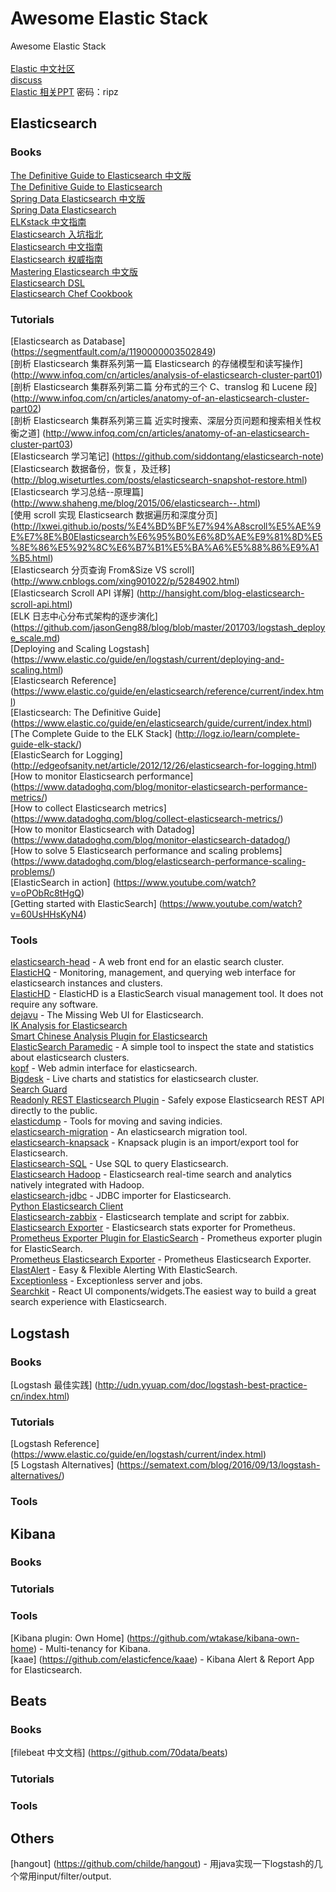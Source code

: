 # Awesome Elastic Stack
Awesome Elastic Stack <br /><br />
[Elastic 中文社区](http://elasticsearch.cn/) <br />
[discuss](https://discuss.elastic.co/) <br />
[Elastic 相关PPT](http://pan.baidu.com/s/1kVxKgSJ) 密码：ripz <br />

## Elasticsearch

### Books
[The Definitive Guide to Elasticsearch 中文版](https://github.com/looly/elasticsearch-definitive-guide-cn) <br />
[The Definitive Guide to Elasticsearch](https://github.com/elastic/elasticsearch-definitive-guide) <br />
[Spring Data Elasticsearch 中文版](https://es.yemengying.com/) <br />
[Spring Data Elasticsearch](http://docs.spring.io/spring-data/elasticsearch/docs/current/reference/html/) <br />
[ELKstack 中文指南](http://kibana.logstash.es/content/) <br />
[Elasticsearch 入坑指北](https://infaye.gitbooks.io/elasticsearch-fornorth/content/) <br />
[Elasticsearch 中文指南](https://endymecy.gitbooks.io/elasticsearch-guide-chinese/content/) <br />
[Elasticsearch 权威指南](https://fuxiaopang.gitbooks.io/learnelasticsearch/) <br />
[Mastering Elasticsearch 中文版](https://wizardforcel.gitbooks.io/mastering-elasticsearch/content/) <br />
[Elasticsearch DSL](http://elasticsearch-dsl.readthedocs.io/en/latest/) <br />
[Elasticsearch Chef Cookbook](https://github.com/elastic/cookbook-elasticsearch) <br />

### Tutorials
[Elasticsearch as Database] (https://segmentfault.com/a/1190000003502849) <br />
[剖析 Elasticsearch 集群系列第一篇 Elasticsearch 的存储模型和读写操作] (http://www.infoq.com/cn/articles/analysis-of-elasticsearch-cluster-part01) <br />
[剖析 Elasticsearch 集群系列第二篇 分布式的三个 C、translog 和 Lucene 段] (http://www.infoq.com/cn/articles/anatomy-of-an-elasticsearch-cluster-part02) <br />
[剖析 Elasticsearch 集群系列第三篇 近实时搜索、深层分页问题和搜索相关性权衡之道] (http://www.infoq.com/cn/articles/anatomy-of-an-elasticsearch-cluster-part03) <br />
[Elasticsearch 学习笔记] (https://github.com/siddontang/elasticsearch-note) <br />
[Elasticsearch 数据备份，恢复，及迁移] (http://blog.wiseturtles.com/posts/elasticsearch-snapshot-restore.html) <br />
[Elasticsearch 学习总结--原理篇] (http://www.shaheng.me/blog/2015/06/elasticsearch--.html) <br />
[使用 scroll 实现 Elasticsearch 数据遍历和深度分页] (http://lxwei.github.io/posts/%E4%BD%BF%E7%94%A8scroll%E5%AE%9E%E7%8E%B0Elasticsearch%E6%95%B0%E6%8D%AE%E9%81%8D%E5%8E%86%E5%92%8C%E6%B7%B1%E5%BA%A6%E5%88%86%E9%A1%B5.html) <br />
[Elasticsearch 分页查询 From&Size VS scroll] (http://www.cnblogs.com/xing901022/p/5284902.html) <br />
[Elasticsearch Scroll API 详解] (http://hansight.com/blog-elasticsearch-scroll-api.html) <br />
[ELK 日志中心分布式架构的逐步演化] (https://github.com/jasonGeng88/blog/blob/master/201703/logstash_deploye_scale.md) <br />
[Deploying and Scaling Logstash] (https://www.elastic.co/guide/en/logstash/current/deploying-and-scaling.html) <br />
[Elasticsearch Reference] (https://www.elastic.co/guide/en/elasticsearch/reference/current/index.html) <br />
[Elasticsearch: The Definitive Guide] (https://www.elastic.co/guide/en/elasticsearch/guide/current/index.html) <br />
[The Complete Guide to the ELK Stack] (http://logz.io/learn/complete-guide-elk-stack/) <br />
[ElasticSearch for Logging] (http://edgeofsanity.net/article/2012/12/26/elasticsearch-for-logging.html) <br />
[How to monitor Elasticsearch performance] (https://www.datadoghq.com/blog/monitor-elasticsearch-performance-metrics/) <br />
[How to collect Elasticsearch metrics] (https://www.datadoghq.com/blog/collect-elasticsearch-metrics/) <br />
[How to monitor Elasticsearch with Datadog] (https://www.datadoghq.com/blog/monitor-elasticsearch-datadog/) <br />
[How to solve 5 Elasticsearch performance and scaling problems] (https://www.datadoghq.com/blog/elasticsearch-performance-scaling-problems/) <br />
[ElasticSearch in action] (https://www.youtube.com/watch?v=oPObRc8tHgQ) <br />
[Getting started with ElasticSearch] (https://www.youtube.com/watch?v=60UsHHsKyN4) <br />

### Tools
[elasticsearch-head](https://github.com/mobz/elasticsearch-head) - A web front end for an elastic search cluster. <br />
[ElasticHQ](https://github.com/royrusso/elasticsearch-HQ) - Monitoring, management, and querying web interface for elasticsearch instances and clusters. <br />
[ElasticHD](https://github.com/farmerx/ElasticHD) - ElasticHD is a ElasticSearch visual management tool. It does not require any software. <br />
[dejavu](https://github.com/appbaseio/dejaVu) - The Missing Web UI for Elasticsearch. <br />
[IK Analysis for Elasticsearch](https://github.com/medcl/elasticsearch-analysis-ik) <br />
[Smart Chinese Analysis Plugin for Elasticsearch](https://github.com/elastic/elasticsearch-analysis-smartcn) <br />
[ElasticSearch Paramedic](https://github.com/karmi/elasticsearch-paramedic) - A simple tool to inspect the state and statistics about elasticsearch clusters. <br />
[kopf](https://github.com/lmenezes/elasticsearch-kopf) - Web admin interface for elasticsearch. <br />
[Bigdesk](https://github.com/lukas-vlcek/bigdesk) - Live charts and statistics for elasticsearch cluster. <br />
[Search Guard](https://github.com/floragunncom/search-guard) <br />
[Readonly REST Elasticsearch Plugin](https://github.com/sscarduzio/elasticsearch-readonlyrest-plugin) - Safely expose Elasticsearch REST API directly to the public. <br />
[elasticdump](https://github.com/taskrabbit/elasticsearch-dump) - Tools for moving and saving indicies. <br />
[elasticsearch-migration](https://github.com/medcl/elasticsearch-migration) - An elasticsearch migration tool. <br />
[elasticsearch-knapsack](https://github.com/jprante/elasticsearch-knapsack) - Knapsack plugin is an import/export tool for Elasticsearch. <br />
[Elasticsearch-SQL](https://github.com/NLPchina/elasticsearch-sql/) - Use SQL to query Elasticsearch. <br />
[Elasticsearch Hadoop](https://github.com/elastic/elasticsearch-hadoop) - Elasticsearch real-time search and analytics natively integrated with Hadoop. <br />
[elasticsearch-jdbc](https://github.com/jprante/elasticsearch-jdbc) - JDBC importer for Elasticsearch. <br />
[Python Elasticsearch Client](http://elasticsearch-py.readthedocs.io/en/master/index.html) <br />
[Elasticsearch-zabbix](https://github.com/ejimz/Elasticsearch-zabbix) - Elasticsearch template and script for zabbix. <br />
[Elasticsearch Exporter](https://github.com/justwatchcom/elasticsearch_exporter) - Elasticsearch stats exporter for Prometheus. <br />
[Prometheus Exporter Plugin for ElasticSearch](https://github.com/vvanholl/elasticsearch-prometheus-exporter) - Prometheus exporter plugin for ElasticSearch. <br />
[Prometheus Elasticsearch Exporter](https://github.com/braedon/prometheus-es-exporter) - Prometheus Elasticsearch Exporter. <br />
[ElastAlert](https://github.com/yelp/elastalert) - Easy & Flexible Alerting With ElasticSearch. <br />
[Exceptionless](https://github.com/exceptionless/Exceptionless) - Exceptionless server and jobs. <br />
[Searchkit](https://github.com/searchkit/searchkit) - React UI components/widgets.The easiest way to build a great search experience with Elasticsearch. <br />



## Logstash

### Books
[Logstash 最佳实践] (http://udn.yyuap.com/doc/logstash-best-practice-cn/index.html) <br />

### Tutorials
[Logstash Reference] (https://www.elastic.co/guide/en/logstash/current/index.html) <br />
[5 Logstash Alternatives] (https://sematext.com/blog/2016/09/13/logstash-alternatives/) <br />

### Tools



## Kibana

### Books

### Tutorials

### Tools
[Kibana plugin: Own Home] (https://github.com/wtakase/kibana-own-home) - Multi-tenancy for Kibana. <br />
[kaae] (https://github.com/elasticfence/kaae) - Kibana Alert & Report App for Elasticsearch. <br />



## Beats

### Books
[filebeat 中文文档] (https://github.com/70data/beats) <br />

### Tutorials

### Tools



## Others
[hangout] (https://github.com/childe/hangout) - 用java实现一下logstash的几个常用input/filter/output. <br />

